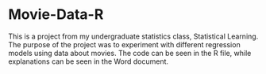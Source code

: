 # Movie-Data-R
This is a project from my undergraduate statistics class, Statistical Learning. 
The purpose of the project was to experiment with different regression models using data about movies.
The code can be seen in the R file, while explanations can be seen in the Word document.

